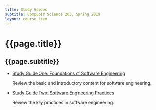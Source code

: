 ```yaml
---
title: Study Guides
subtitle: Computer Science 203, Spring 2019
layout: course_item
---
```


# {{page.title}}
## {{page.subtitle}}

<ul>

<li><a href="https://github.com/Allegheny-Computer-Science-203-S2019/cs203-S2019-sheets/releases/download/cs203S2019_sheets-9.0.0/cs203S2019_studyguide_exam01.pdf">Study Guide One: Foundations of Software Engineering</a> <p>Review the basic and introductory content for software engineering.</p>

<li><a href="https://github.com/Allegheny-Computer-Science-203-S2019/cs203-S2019-sheets/releases/download/cs203S2019_sheets-11.0.0/cs203S2019_studyguide_exam02.pdf">Study Guide Two: Software Engineering Practices</a> <p>Review the key practices in software engineering.</p>

</ul>
